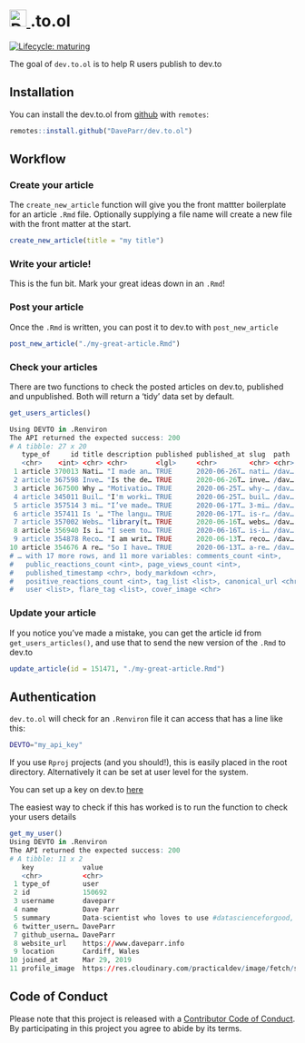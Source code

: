 
<!-- README.md is generated from README.Rmd. Please edit that file -->

<h1>

<a href="https://dev.to/daveparr">
<img src="https://d2fltix0v2e0sb.cloudfront.net/dev-badge.svg" alt="Dave Parr's DEV Profile" height="30" width="30">
</a>.to.ol

</h1>

<!-- badges: start -->

[![Lifecycle:
maturing](https://img.shields.io/badge/lifecycle-maturing-blue.svg)](https://www.tidyverse.org/lifecycle/#maturing)
<!-- badges: end -->

The goal of `dev.to.ol` is to help R users publish to dev.to

## Installation

You can install the dev.to.ol from [github](www.github.com) with
`remotes`:

``` r
remotes::install.github("DaveParr/dev.to.ol")
```

## Workflow

### Create your article

The `create_new_article` function will give you the front mattter
boilerplate for an article `.Rmd` file. Optionally supplying a file name
will create a new file with the front matter at the start.

``` r
create_new_article(title = "my title")
```

### Write your article\!

This is the fun bit. Mark your great ideas down in an `.Rmd`\!

### Post your article

Once the `.Rmd` is written, you can post it to dev.to with
`post_new_article`

``` r
post_new_article("./my-great-article.Rmd")
```

### Check your articles

There are two functions to check the posted articles on dev.to,
published and unpublished. Both will return a ‘tidy’ data set by
default.

``` r
get_users_articles()

Using DEVTO in .Renviron
The API returned the expected success: 200
# A tibble: 27 x 20
   type_of     id title description published published_at slug  path  url  
   <chr>    <int> <chr> <chr>       <lgl>     <chr>        <chr> <chr> <chr>
 1 article 370013 Nati… "I made an… TRUE      2020-06-26T… nati… /dav… http…
 2 article 367598 Inve… "Is the de… TRUE      2020-06-26T… inve… /dav… http…
 3 article 367500 Why … "Motivatio… TRUE      2020-06-25T… why-… /dav… http…
 4 article 345011 Buil… "I'm worki… TRUE      2020-06-25T… buil… /dav… http…
 5 article 357514 3 mi… "I’ve made… TRUE      2020-06-17T… 3-mi… /dav… http…
 6 article 357411 Is '… "The langu… TRUE      2020-06-17T… is-r… /dav… http…
 7 article 357002 Webs… "library(t… TRUE      2020-06-16T… webs… /dav… http…
 8 article 356940 Is i… "I seem to… TRUE      2020-06-16T… is-i… /dav… http…
 9 article 354878 Reco… "I am writ… TRUE      2020-06-13T… reco… /dav… http…
10 article 354676 A re… "So I have… TRUE      2020-06-13T… a-re… /dav… http…
# … with 17 more rows, and 11 more variables: comments_count <int>,
#   public_reactions_count <int>, page_views_count <int>,
#   published_timestamp <chr>, body_markdown <chr>,
#   positive_reactions_count <int>, tag_list <list>, canonical_url <chr>,
#   user <list>, flare_tag <list>, cover_image <chr>
```

### Update your article

If you notice you’ve made a mistake, you can get the article id from
`get_users_articles()`, and use that to send the new version of the
`.Rmd` to dev.to

``` r
update_article(id = 151471, "./my-great-article.Rmd")
```

## Authentication

`dev.to.ol` will check for an `.Renviron` file it can access that has a
line like this:

``` sh
DEVTO="my_api_key"
```

If you use `Rproj` projects (and you should\!), this is easily placed in
the root directory. Alternatively it can be set at user level for the
system.

You can set up a key on dev.to [here](https://dev.to/settings/account)

The easiest way to check if this has worked is to run the function to
check your users details

``` r
get_my_user()
Using DEVTO in .Renviron
The API returned the expected success: 200
# A tibble: 11 x 2
   key            value                                                      
   <chr>          <chr>                                                      
 1 type_of        user                                                       
 2 id             150692                                                     
 3 username       daveparr                                                   
 4 name           Dave Parr                                                  
 5 summary        Data-scientist who loves to use #datascienceforgood, espec…
 6 twitter_usern… DaveParr                                                   
 7 github_userna… DaveParr                                                   
 8 website_url    https://www.daveparr.info                                  
 9 location       Cardiff, Wales                                             
10 joined_at      Mar 29, 2019                                               
11 profile_image  https://res.cloudinary.com/practicaldev/image/fetch/s--842…
```

## Code of Conduct

Please note that this project is released with a [Contributor Code of
Conduct](CODE_OF_CONDUCT.md). By participating in this project you agree
to abide by its terms.
